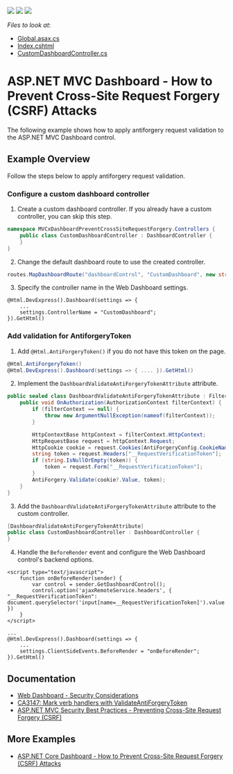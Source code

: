 <!-- default badges list -->
![](https://img.shields.io/endpoint?url=https://codecentral.devexpress.com/api/v1/VersionRange/381267399/21.1.3%2B)
[![](https://img.shields.io/badge/Open_in_DevExpress_Support_Center-FF7200?style=flat-square&logo=DevExpress&logoColor=white)](https://supportcenter.devexpress.com/ticket/details/T1010261)
[![](https://img.shields.io/badge/📖_How_to_use_DevExpress_Examples-e9f6fc?style=flat-square)](https://docs.devexpress.com/GeneralInformation/403183)
<!-- default badges end -->
<!-- default file list -->
*Files to look at*:

* [Global.asax.cs](./CS/MVCxDashboardPreventCrossSiteRequestForgery/Global.asax.cs)
* [Index.cshtml](./CS/MVCxDashboardPreventCrossSiteRequestForgery/Views/Home/Index.cshtml)
* [CustomDashboardController.cs](./CS/MVCxDashboardPreventCrossSiteRequestForgery/Controllers/CustomDashboardController.cs)
<!-- default file list end -->

# ASP.NET MVC Dashboard - How to Prevent Cross-Site Request Forgery (CSRF) Attacks

The following example shows how to apply antiforgery request validation to the ASP.NET MVC Dashboard control.

## Example Overview

Follow the steps below to apply antiforgery request validation.

### Configure a custom dashboard controller

1. Create a custom dashboard controller. If you already have a custom controller, you can skip this step.

```cs
namespace MVCxDashboardPreventCrossSiteRequestForgery.Controllers {
    public class CustomDashboardController : DashboardController { 
    }
}
```

2. Change the default dashboard route to use the created controller.

```cs
routes.MapDashboardRoute("dashboardControl", "CustomDashboard", new string[] { "MVCxDashboardPreventCrossSiteRequestForgery.Controllers" });
```
3. Specify the controller name in the Web Dashboard settings.

```razor
@Html.DevExpress().Dashboard(settings => {
    ...
    settings.ControllerName = "CustomDashboard";
}).GetHtml()
```

###  Add validation for AntiforgeryToken

1. Add `@Html.AntiForgeryToken()` if you do not have this token on the page.

```cs
@Html.AntiForgeryToken()
@Html.DevExpress().Dashboard(settings => { .... }).GetHtml()
```

2. Implement the `DashboardValidateAntiForgeryTokenAttribute` attribute.

```cs
public sealed class DashboardValidateAntiForgeryTokenAttribute : FilterAttribute, IAuthorizationFilter {
	public void OnAuthorization(AuthorizationContext filterContext) {
		if (filterContext == null) {
			throw new ArgumentNullException(nameof(filterContext));
		}

		HttpContextBase httpContext = filterContext.HttpContext;
		HttpRequestBase request = httpContext.Request;
		HttpCookie cookie = request.Cookies[AntiForgeryConfig.CookieName];
		string token = request.Headers["__RequestVerificationToken"];
		if (string.IsNullOrEmpty(token)) {
			token = request.Form["__RequestVerificationToken"];
		}
		AntiForgery.Validate(cookie?.Value, token);
	}
}
 ```


3. Add the `DashboardValidateAntiForgeryTokenAttribute` attribute to the custom controller.

```cs
[DashboardValidateAntiForgeryTokenAttribute]
public class CustomDashboardController : DashboardController {   
}
``` 

4. Handle the `BeforeRender` event and configure the Web Dashboard control's backend options.

```razor
<script type="text/javascript">
    function onBeforeRender(sender) {
        var control = sender.GetDashboardControl();
        control.option('ajaxRemoteService.headers', { "__RequestVerificationToken": document.querySelector('input[name=__RequestVerificationToken]').value })
    }
</script>

...
@Html.DevExpress().Dashboard(settings => {
    ...
    settings.ClientSideEvents.BeforeRender = "onBeforeRender";
}).GetHtml()
```


## Documentation

- [Web Dashboard - Security Considerations](https://docs.devexpress.com/Dashboard/118651/web-dashboard/general-information/security-considerations)
- [CA3147: Mark verb handlers with ValidateAntiForgeryToken](https://docs.microsoft.com/en-us/dotnet/fundamentals/code-analysis/quality-rules/ca3147)
- [ASP.NET MVC Security Best Practices - Preventing Cross-Site Request Forgery (CSRF)](https://github.com/DevExpress/aspnet-security-bestpractices/tree/master/SecurityBestPractices.Mvc#4-preventing-cross-site-request-forgery-csrf)


## More Examples

- [ASP.NET Core Dashboard - How to Prevent Cross-Site Request Forgery (CSRF) Attacks](https://github.com/DevExpress-Examples/asp-net-core-dashboard-antiforgery)

